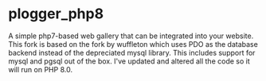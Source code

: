 # plogger_php8
A simple php7-based web gallery that can be integrated into your website. This fork is based on the fork by wuffleton which uses PDO as the database backend instead of the depreciated mysql library. This includes support for mysql and pgsql out of the box. I've updated and altered all the code so it will run on PHP 8.0.
